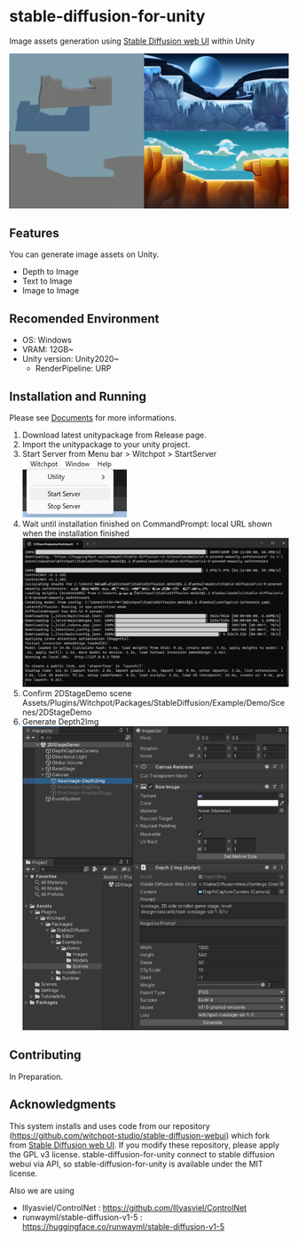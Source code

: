 # stable-diffusion-for-unity

Image assets generation using [Stable Diffusion web UI](https://github.com/AUTOMATIC1111/stable-diffusion-webui) within Unity

![](Images/depth2imgsample.png)    

## Features
You can generate image assets on Unity.
- Depth to Image
- Text to Image
- Image to Image

## Recomended Environment
- OS: Windows
- VRAM: 12GB~
- Unity version: Unity2020~
    - RenderPipeline: URP

## Installation and Running
Please see [Documents](https://docs.witchpot.com/) for more informations.

1. Download latest unitypackage from Release page.    
2. Import the unitypackage to your unity project.
3. Start Server from Menu bar > Witchpot > StartServer     
![](Images/startserver.png)
4. Wait until installation finished on CommandPrompt: local URL shown when the installation finished    
![](Images/setup.png)
5. Confirm 2DStageDemo scene    
    Assets/Plugins/Witchpot/Packages/StableDiffusion/Example/Demo/Scenes/2DStageDemo
6. Generate Depth2Img     
![](Images/depth2img.png)


## Contributing
In Preparation.

## Acknowledgments
This system installs and uses code from our repository (https://github.com/witchpot-studio/stable-diffusion-webui) which fork from [Stable Diffusion web UI](https://github.com/AUTOMATIC1111/stable-diffusion-webui).
If you modify these repository, please apply the GPL v3 license.
stable-diffusion-for-unity connect to stable diffusion webui via API, so stable-diffusion-for-unity is available under the MIT license. 

Also we are using
- lllyasviel/ControlNet : https://github.com/lllyasviel/ControlNet
- runwayml/stable-diffusion-v1-5 : https://huggingface.co/runwayml/stable-diffusion-v1-5



